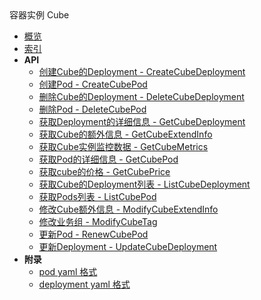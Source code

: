 <div class="sidebar_title ">容器实例 Cube</div>

- [概览](api/cube-api/README.md)
- [索引](api/cube-api/index.md)
- **API**
    - [创建Cube的Deployment - CreateCubeDeployment](api/cube-api/create_cube_deployment)
    - [创建Pod - CreateCubePod](api/cube-api/create_cube_pod)
    - [删除Cube的Deployment - DeleteCubeDeployment](api/cube-api/delete_cube_deployment)
    - [删除Pod - DeleteCubePod](api/cube-api/delete_cube_pod)
    - [获取Deployment的详细信息 - GetCubeDeployment](api/cube-api/get_cube_deployment)
    - [获取Cube的额外信息 - GetCubeExtendInfo](api/cube-api/get_cube_extend_info)
    - [获取Cube实例监控数据 - GetCubeMetrics](api/cube-api/get_cube_metrics)
    - [获取Pod的详细信息 - GetCubePod](api/cube-api/get_cube_pod)
    - [获取cube的价格 - GetCubePrice](api/cube-api/get_cube_price)
    - [获取Cube的Deployment列表 - ListCubeDeployment](api/cube-api/list_cube_deployment)
    - [获取Pods列表 - ListCubePod](api/cube-api/list_cube_pod)
    - [修改Cube额外信息 - ModifyCubeExtendInfo](api/cube-api/modify_cube_extend_info)
    - [修改业务组 - ModifyCubeTag](api/cube-api/modify_cube_tag)
    - [更新Pod - RenewCubePod](api/cube-api/renew_cube_pod)
    - [更新Deployment - UpdateCubeDeployment](api/cube-api/update_cube_deployment)
- **附录**
  * [pod yaml 格式](api/cube-api/pod_yaml.md)
  * [deployment yaml 格式](api/cube-api/deploy_yaml.md)
